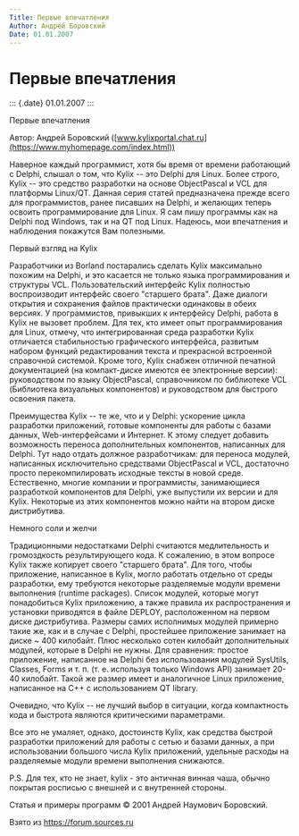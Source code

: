 ```yaml
---
Title: Первые впечатления
Author: Андрей Боровский
Date: 01.01.2007
---
```



Первые впечатления
==================

::: {.date}
01.01.2007
:::

Первые впечатления

Автор: Андрей Боровский
([www.kylixportal.chat.ru](https://www.myhomepage.com/index.html))

Наверное каждый программист, хотя бы время от времени работающий с
Delphi, слышал о том, что Kylix -- это Delphi для Linux. Более строго,
Kylix -- это средство разработки на основе ObjectPascal и VCL для
платформы Linux/QT. Данная серия статей предназначена прежде всего для
программистов, ранее писавших на Delphi, и желающих теперь освоить
программирование для Linux. Я сам пишу программы как на Delphi под
Windows, так и на QT под Linux. Надеюсь, мои впечатления и наблюдения
покажутся Вам полезными.

Первый взгляд на Kylix

Разработчики из Borland постарались сделать Kylix максимально похожим на
Delphi, и это касается не только языка программирования и структуры VCL.
Пользовательский интерфейс Kylix полностью воспроизводит интерфейс
своего "старшего брата". Даже диалоги открытия и сохранения файлов
практически одинаковы в обеих версиях. У программистов, привыкших к
интерфейсу Delphi, работа в Kylix не вызовет проблем. Для тех, кто имеет
опыт программирования для Linux, отмечу, что интегрированная среда
разработки Kylix отличается стабильностью графического интерфейса,
развитым набором функций редактирования текста и прекрасной встроенной
справочной системой. Кроме того, Kylix снабжен отличной печатной
документацией (на компакт-диске имеются ее электронные версии):
руководством по языку ObjectPascal, справочником по библиотеке VCL
(Библиотека визуальных компонентов) и руководством для быстрого освоения
пакета.

Преимущества Kylix -- те же, что и у Delphi: ускорение цикла разработки
приложений, готовые компоненты для работы с базами данных,
Web-интерфейсами и Интернет. К этому следует добавить возможность
переноса дополнительных компонентов, написанных для Delphi. Тут надо
отдать должное разработчикам: для переноса модулей, написанных
исключительно средствами ObjectPascal и VCL, достаточно просто
перекомпилировать исходные тексты в новой среде. Естественно, многие
компании и программисты, занимающиеся разработкой компонентов для
Delphi, уже выпустили их версии и для Kylix. Некоторые из этих
компонентов можно найти на втором диске дистрибутива.

Немного соли и желчи

Традиционными недостатками Delphi считаются медлительность и
громоздкость результирующего кода. К сожалению, в этом вопросе Kylix
также копирует своего "старшего брата". Для того, чтобы приложение,
написанное в Kylix, могло работать отдельно от среды разработки, ему
требуются некоторые разделяемые модули времени выполнения (runtime
packages). Список модулей, которые могут понадобиться Kylix приложению,
а также правила их распространения и установки приводятся в файле
DEPLOY, расположенном на первом диске дистрибутива. Размеры самих
исполнимых модулей примерно такие же, как и в случае с Delphi,
простейшее приложение занимает на диске \~ 400 килобайт. Плюс несколько
сотен килобайт дополнительных модулей, которые в Delphi не нужны. Для
сравнения: простое приложение, написанное на Delphi без использования
модулей SysUtils, Classes, Forms и т. п. (т. е. используя только Windows
API) занимает 20-40 килобайт. Такой же размер имеет и аналогичное Linux
приложение, написанное на C++ с использованием QT library.

Очевидно, что Kylix -- не лучший выбор в ситуации, когда компактность
кода и быстрота являются критическими параметрами.

Все это не умаляет, однако, достоинств Kylix, как средства быстрой
разработки приложений для работы с сетью и базами данных, а при
использовании большого числа Kylix приложений, удельные расходы на
разделяемые модули времени выполнения снижаются.

P.S. Для тех, кто не знает, kylix - это античная винная чаша, обычно
покрытая росписью с внешней и с внутренней стороны.

Статья и примеры программ © 2001 Андрей Наумович Боровский.

Взято из <https://forum.sources.ru>
